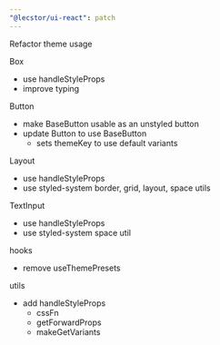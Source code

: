```yaml
---
"@lecstor/ui-react": patch
---
```


Refactor theme usage

Box
- use handleStyleProps
- improve typing

Button
- make BaseButton usable as an unstyled button
- update Button to use BaseButton
  - sets themeKey to use default variants

Layout
- use handleStyleProps
- use styled-system border, grid, layout, space utils

TextInput
- use handleStyleProps
- use styled-system space util

hooks
- remove useThemePresets

utils
- add handleStyleProps
  - cssFn
  - getForwardProps
  - makeGetVariants
